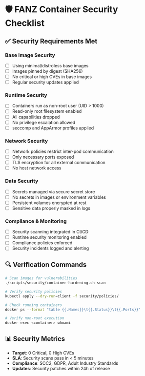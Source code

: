 # 🛡️ FANZ Container Security Checklist

## ✅ Security Requirements Met

### Base Image Security
- [ ] Using minimal/distroless base images
- [ ] Images pinned by digest (SHA256)
- [ ] No critical or high CVEs in base images
- [ ] Regular security updates applied

### Runtime Security
- [ ] Containers run as non-root user (UID > 1000)
- [ ] Read-only root filesystem enabled
- [ ] All capabilities dropped
- [ ] No privilege escalation allowed
- [ ] seccomp and AppArmor profiles applied

### Network Security
- [ ] Network policies restrict inter-pod communication
- [ ] Only necessary ports exposed
- [ ] TLS encryption for all external communication
- [ ] No host network access

### Data Security
- [ ] Secrets managed via secure secret store
- [ ] No secrets in images or environment variables
- [ ] Persistent volumes encrypted at rest
- [ ] Sensitive data properly masked in logs

### Compliance & Monitoring
- [ ] Security scanning integrated in CI/CD
- [ ] Runtime security monitoring enabled
- [ ] Compliance policies enforced
- [ ] Security incidents logged and alerting

## 🔍 Verification Commands

```bash
# Scan images for vulnerabilities
./scripts/security/container-hardening.sh scan

# Verify security policies
kubectl apply --dry-run=client -f security/policies/

# Check running containers
docker ps --format "table {{.Names}}\t{{.Status}}\t{{.Ports}}"

# Verify non-root execution
docker exec <container> whoami
```

## 📊 Security Metrics

- **Target**: 0 Critical, 0 High CVEs
- **SLA**: Security scans pass in < 5 minutes
- **Compliance**: SOC2, GDPR, Adult Industry Standards
- **Updates**: Security patches within 24h of release

